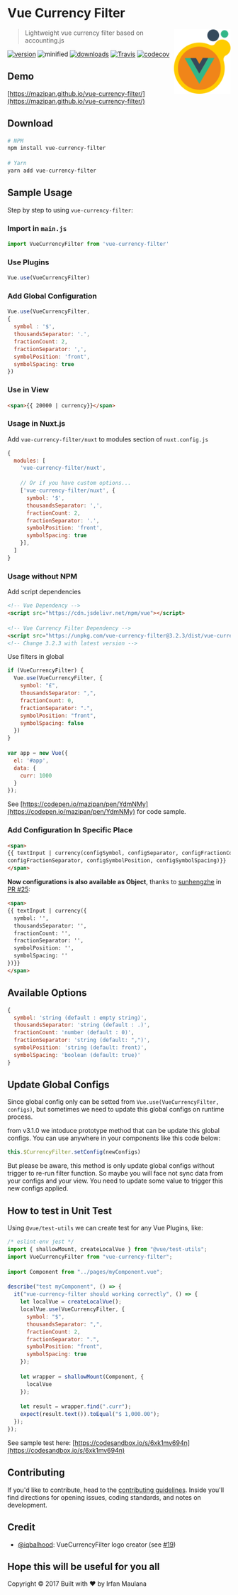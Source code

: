 # Vue Currency Filter

<a href="https://github.com/mazipan/vue-currency-filter"><img
  src="https://raw.githubusercontent.com/mazipan/vue-currency-filter/master/assets/VueJS-Currency-128px.png" alt="Vue Currency Filter Logo"
  width="128" align="right"></a>
  
> Lightweight vue currency filter based on accounting.js

[![version](https://img.shields.io/npm/v/vue-currency-filter.svg)](https://www.npmjs.com/package/vue-currency-filter) ![minified](https://badgen.net/bundlephobia/minzip/vue-currency-filter) [![downloads](https://img.shields.io/npm/dt/vue-currency-filter.svg)](https://www.npmjs.com/package/vue-currency-filter) [![Travis](https://img.shields.io/travis/mazipan/vue-currency-filter.svg)](https://travis-ci.org/mazipan/vue-currency-filter)
[![codecov](https://codecov.io/gh/mazipan/vue-currency-filter/branch/master/graph/badge.svg)](https://codecov.io/gh/mazipan/vue-currency-filter)

## Demo

[https://mazipan.github.io/vue-currency-filter/](https://mazipan.github.io/vue-currency-filter/)

## Download

```bash
# NPM
npm install vue-currency-filter

# Yarn
yarn add vue-currency-filter
```

## Sample Usage

Step by step to using  `vue-currency-filter`:

### Import in `main.js`

```javascript
import VueCurrencyFilter from 'vue-currency-filter'
```

### Use Plugins

```javascript
Vue.use(VueCurrencyFilter)
```

### Add Global Configuration

```javascript
Vue.use(VueCurrencyFilter,
{
  symbol : '$',
  thousandsSeparator: '.',
  fractionCount: 2,
  fractionSeparator: ',',
  symbolPosition: 'front',
  symbolSpacing: true
})
```

### Use in View

```html
<span>{{ 20000 | currency}}</span>
```

### Usage in Nuxt.js

Add `vue-currency-filter/nuxt` to modules section of `nuxt.config.js`

```js
{
  modules: [
    'vue-currency-filter/nuxt',

    // Or if you have custom options...
    ['vue-currency-filter/nuxt', {
      symbol: '$',
      thousandsSeparator: ',',
      fractionCount: 2,
      fractionSeparator: '.',
      symbolPosition: 'front',
      symbolSpacing: true
    }],
  ]
}
```

### Usage without NPM

Add script dependencies

```html
<!-- Vue Dependency -->
<script src="https://cdn.jsdelivr.net/npm/vue"></script>

<!-- Vue Currency Filter Dependency -->
<script src="https://unpkg.com/vue-currency-filter@3.2.3/dist/vue-currency-filter.iife.js"></script>
<!-- Change 3.2.3 with latest version -->
```

Use filters in global

```js
if (VueCurrencyFilter) {
  Vue.use(VueCurrencyFilter, {
    symbol: "£",
    thousandsSeparator: ",",
    fractionCount: 0,
    fractionSeparator: ".",
    symbolPosition: "front",
    symbolSpacing: false
  })
}

var app = new Vue({
  el: '#app',
  data: {
    curr: 1000
  }
});

```

See [https://codepen.io/mazipan/pen/YdmNMy](https://codepen.io/mazipan/pen/YdmNMy) for code sample.

### Add Configuration In Specific Place

```html
<span>
{{ textInput | currency(configSymbol, configSeparator, configFractionCount,
configFractionSeparator, configSymbolPosition, configSymbolSpacing)}}
</span>
```

**Now configurations is also available as Object**, thanks to [sunhengzhe](https://github.com/sunhengzhe) in [PR #25](https://github.com/mazipan/vue-currency-filter/pull/25/commits/052a741644556f4d1140e7b7e1ba96a8e2c0d015):

```html
<span>
{{ textInput | currency({
  symbol: '',
  thousandsSeparator: '',
  fractionCount: '',
  fractionSeparator: '',
  symbolPosition: '',
  symbolSpacing: ''
})}}
</span>
```

## Available Options

```javascript
{
  symbol: 'string (default : empty string)',
  thousandsSeparator: 'string (default : .)',
  fractionCount: 'number (default : 0)',
  fractionSeparator: 'string (default: ",")',
  symbolPosition: 'string (default: front)',
  symbolSpacing: 'boolean (default: true)'
}
```

## Update Global Configs

Since global config only can be setted from `Vue.use(VueCurrencyFilter, configs)`, but sometimes we need to update this global configs on runtime process.

from v3.1.0 we intoduce prototype method that can be update this global configs. You can use anywhere in your components like this code below:

```js
this.$CurrencyFilter.setConfig(newConfigs)
```

But please be aware, this method is only update global configs without trigger to re-run filter function. So maybe you will face not sync data from your configs and your view. You need to update some value to trigger this new configs applied.

## How to test in Unit Test

Using `@vue/test-utils` we can create test for any Vue Plugins, like:

```js
/* eslint-env jest */
import { shallowMount, createLocalVue } from "@vue/test-utils";
import VueCurrencyFilter from "vue-currency-filter";

import Component from "../pages/myComponent.vue";

describe("test myComponent", () => {
  it("vue-currency-filter should working correctly", () => {
    let localVue = createLocalVue();
    localVue.use(VueCurrencyFilter, {
      symbol: "$",
      thousandsSeparator: ",",
      fractionCount: 2,
      fractionSeparator: ".",
      symbolPosition: "front",
      symbolSpacing: true
    });

    let wrapper = shallowMount(Component, {
      localVue
    });

    let result = wrapper.find(".curr");
    expect(result.text()).toEqual("$ 1,000.00");
  });
});
```

See sample test here: [https://codesandbox.io/s/6xk1mv694n](https://codesandbox.io/s/6xk1mv694n)

## Contributing

If you'd like to contribute, head to the [contributing guidelines](/CONTRIBUTING.md). Inside you'll find directions for opening issues, coding standards, and notes on development.

## Credit

- [@iqbalhood](https://github.com/iqbalhood): VueCurrencyFilter logo creator (see [#19](https://github.com/mazipan/vue-currency-filter/issues/19))

## Hope this will be useful for you all

Copyright © 2017 Built with ❤️ by Irfan Maulana
